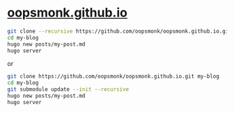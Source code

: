 # [oopsmonk.github.io](https://oopsmonk.github.io/)

```bash
git clone --recursive https://github.com/oopsmonk/oopsmonk.github.io.git my-blog
cd my-blog
hugo new posts/my-post.md
hugo server
```

or

```bash
git clone https://github.com/oopsmonk/oopsmonk.github.io.git my-blog
cd my-blog
git submodule update --init --recursive
hugo new posts/my-post.md
hugo server
```
